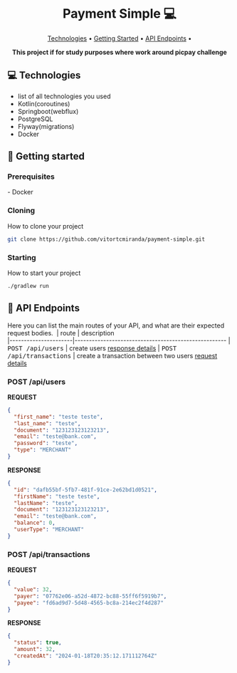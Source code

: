 <h1 align="center" style="font-weight: bold;">Payment Simple 💻</h1>

<p align="center">
 <a href="#tech">Technologies</a> • 
 <a href="#started">Getting Started</a> • 
  <a href="#routes">API Endpoints</a> •
</p>

<p align="center">
    <b>This project if for study purposes where work around picpay challenge</b>
</p>

<h2 id="technologies">💻 Technologies</h2>

- list of all technologies you used
- Kotlin(coroutines)
- Springboot(webflux)
- PostgreSQL
- Flyway(migrations)
- Docker

<h2 id="started">🚀 Getting started</h2>

<h3>Prerequisites</h3>
- Docker


<h3>Cloning</h3>

How to clone your project

```bash
git clone https://github.com/vitortcmiranda/payment-simple.git
```

<h3>Starting</h3>

How to start your project

```bash
./gradlew run
```

<h2 id="routes">📍 API Endpoints</h2>

Here you can list the main routes of your API, and what are their expected request bodies.
​
| route               | description                                          
|----------------------|-----------------------------------------------------
| <kbd>POST /api/users</kbd>     | create users [response details](#user-post-detail)
| <kbd>POST /api/transactions</kbd>     | create a transaction between two users [request details](#transactions-post-detail)

<h3 id="user-post-detail">POST /api/users</h3>

**REQUEST**
```json
{
  "first_name": "teste teste",
  "last_name": "teste",
  "document": "123123123123213",
  "email": "teste@bank.com",
  "password": "teste",
  "type": "MERCHANT"
}
```

**RESPONSE**
```json
{
  "id": "dafb55bf-5fb7-481f-91ce-2e62bd1d0521",
  "firstName": "teste teste",
  "lastName": "teste",
  "document": "123123123123213",
  "email": "teste@bank.com",
  "balance": 0,
  "userType": "MERCHANT"
}
```

<h3 id="transactions-post-detail">POST /api/transactions</h3>

**REQUEST**
```json
{
  "value": 32,
  "payer": "07762e06-a52d-4872-bc88-55ff6f5919b7",
  "payee": "fd6ad9d7-5d48-4565-bc8a-214ec2f4d287"
}
```

**RESPONSE**
```json
{
  "status": true,
  "amount": 32,
  "createdAt": "2024-01-18T20:35:12.171112764Z"
}
```
